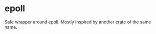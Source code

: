 # epoll

Safe wrapper around [epoll](https://man7.org/linux/man-pages/man7/epoll.7.html). Mostly inspired by
another [crate](https://docs.rs/epoll/4.3.1/epoll/) of the same name.
